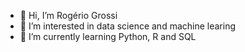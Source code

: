 - 👋 Hi, I’m Rogério Grossi
- 👀 I’m interested in data science and machine learing
- 🌱 I’m currently learning Python, R and SQL


<!---
rogeriogrossi/rogeriogrossi is a ✨ special ✨ repository because its `README.md` (this file) appears on your GitHub profile.
You can click the Preview link to take a look at your changes.
--->
